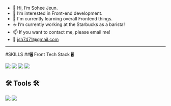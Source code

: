 - 👋 Hi, I’m Sohee Jeun.
- 👀 I’m interested in Front-end development.
- 🌱 I'm currently learning overall Frontend things.
- ☕️ I’m currently working at the Starbucks as a barista!
- 📫 If you want to contact me, please email me!
- 💌 jsh7471@gmail.com


------------------------------------------------------------------------------------------------------
#SKILLS
##🖥 Front Tech Stack 🖥

  <img src="https://img.shields.io/badge/HTML-#E34F26?style=for-the-badge&logo=appveyor&logoColor=white"/>
    <img src="https://img.shields.io/badge/CSS-#1572B6?style=for-the-badge&logo=appveyor&logoColor=white"/>
    <img src="https://img.shields.io/badge/JavaScript-#F7DF1E?style=for-the-badge&logo=appveyor&logoColor=white"/>
      <img src="https://img.shields.io/badge/React-#61DAFB?style=for-the-badge&logo=appveyor&logoColor=white"/>
    
    
## 🛠 Tools 🛠
 <img src="https://img.shields.io/badge/Visual Studio Code-#007ACC?style=for-the-badge&logo=appveyor&logoColor=white"/> 
 <img src="https://img.shields.io/badge/Git-#F05032?style=for-the-badge&logo=appveyor&logoColor=white"/>
 

<!---
Sohee-Jeun/Sohee-Jeun is a ✨ special ✨ repository because its `README.md` (this file) appears on your GitHub profile.
You can click the Preview link to take a look at your changes.
--->
